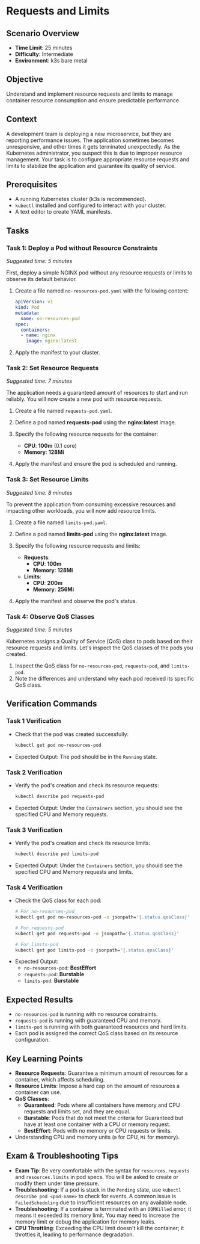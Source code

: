 # Requests and Limits

## Scenario Overview
- **Time Limit**: 25 minutes
- **Difficulty**: Intermediate
- **Environment**: k3s bare metal

## Objective
Understand and implement resource requests and limits to manage container resource consumption and ensure predictable performance.

## Context
A development team is deploying a new microservice, but they are reporting performance issues. The application sometimes becomes unresponsive, and other times it gets terminated unexpectedly. As the Kubernetes administrator, you suspect this is due to improper resource management. Your task is to configure appropriate resource requests and limits to stabilize the application and guarantee its quality of service.

## Prerequisites
- A running Kubernetes cluster (k3s is recommended).
- `kubectl` installed and configured to interact with your cluster.
- A text editor to create YAML manifests.

## Tasks

### Task 1: Deploy a Pod without Resource Constraints
*Suggested time: 5 minutes*

First, deploy a simple NGINX pod without any resource requests or limits to observe its default behavior.

1.  Create a file named `no-resources-pod.yaml` with the following content:

    ```yaml
    apiVersion: v1
    kind: Pod
    metadata:
      name: no-resources-pod
    spec:
      containers:
      - name: nginx
        image: nginx:latest
    ```

2.  Apply the manifest to your cluster.

### Task 2: Set Resource Requests
*Suggested time: 7 minutes*

The application needs a guaranteed amount of resources to start and run reliably. You will now create a new pod with resource requests.

1.  Create a file named `requests-pod.yaml`.
2.  Define a pod named **requests-pod** using the **nginx:latest** image.
3.  Specify the following resource requests for the container:
    *   **CPU**: **100m** (0.1 core)
    *   **Memory**: **128Mi**

4.  Apply the manifest and ensure the pod is scheduled and running.

### Task 3: Set Resource Limits
*Suggested time: 8 minutes*

To prevent the application from consuming excessive resources and impacting other workloads, you will now add resource limits.

1.  Create a file named `limits-pod.yaml`.
2.  Define a pod named **limits-pod** using the **nginx:latest** image.
3.  Specify the following resource requests and limits:
    *   **Requests**:
        *   **CPU**: **100m**
        *   **Memory**: **128Mi**
    *   **Limits**:
        *   **CPU**: **200m**
        *   **Memory**: **256Mi**

4.  Apply the manifest and observe the pod's status.

### Task 4: Observe QoS Classes
*Suggested time: 5 minutes*

Kubernetes assigns a Quality of Service (QoS) class to pods based on their resource requests and limits. Let's inspect the QoS classes of the pods you created.

1.  Inspect the QoS class for `no-resources-pod`, `requests-pod`, and `limits-pod`.
2.  Note the differences and understand why each pod received its specific QoS class.

## Verification Commands

### Task 1 Verification
-   Check that the pod was created successfully:
    ```sh
    kubectl get pod no-resources-pod
    ```
-   Expected Output: The pod should be in the `Running` state.

### Task 2 Verification
-   Verify the pod's creation and check its resource requests:
    ```sh
    kubectl describe pod requests-pod
    ```
-   Expected Output: Under the `Containers` section, you should see the specified CPU and Memory requests.

### Task 3 Verification
-   Verify the pod's creation and check its resource limits:
    ```sh
    kubectl describe pod limits-pod
    ```
-   Expected Output: Under the `Containers` section, you should see the specified CPU and Memory requests and limits.

### Task 4 Verification
-   Check the QoS class for each pod:
    ```sh
    # For no-resources-pod
    kubectl get pod no-resources-pod -o jsonpath='{.status.qosClass}'

    # For requests-pod
    kubectl get pod requests-pod -o jsonpath='{.status.qosClass}'

    # For limits-pod
    kubectl get pod limits-pod -o jsonpath='{.status.qosClass}'
    ```
-   Expected Output:
    *   `no-resources-pod`: **BestEffort**
    *   `requests-pod`: **Burstable**
    *   `limits-pod`: **Burstable**

## Expected Results
-   `no-resources-pod` is running with no resource constraints.
-   `requests-pod` is running with guaranteed CPU and memory.
-   `limits-pod` is running with both guaranteed resources and hard limits.
-   Each pod is assigned the correct QoS class based on its resource configuration.

## Key Learning Points
-   **Resource Requests**: Guarantee a minimum amount of resources for a container, which affects scheduling.
-   **Resource Limits**: Impose a hard cap on the amount of resources a container can use.
-   **QoS Classes**:
    *   **Guaranteed**: Pods where all containers have memory and CPU requests and limits set, and they are equal.
    *   **Burstable**: Pods that do not meet the criteria for Guaranteed but have at least one container with a CPU or memory request.
    *   **BestEffort**: Pods with no memory or CPU requests or limits.
-   Understanding CPU and memory units (`m` for CPU, `Mi` for memory).

## Exam & Troubleshooting Tips
-   **Exam Tip**: Be very comfortable with the syntax for `resources.requests` and `resources.limits` in pod specs. You will be asked to create or modify them under time pressure.
-   **Troubleshooting**: If a pod is stuck in the `Pending` state, use `kubectl describe pod <pod-name>` to check for events. A common issue is `FailedScheduling` due to insufficient resources on any available node.
-   **Troubleshooting**: If a container is terminated with an `OOMKilled` error, it means it exceeded its memory limit. You may need to increase the memory limit or debug the application for memory leaks.
-   **CPU Throttling**: Exceeding the CPU limit doesn't kill the container; it throttles it, leading to performance degradation.

